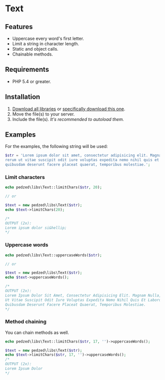 Text
====

## Features
- Uppercase every word's first letter.
- Limit a string in character length.
- Static and object calls.
- Chainable methods.

## Requirements
- PHP 5.4 or greater.

## Installation
1. [Download all libraries](https://github.com/pedzed/libs/archive/master.zip) 
   or [specifically download this one](https://raw.githubusercontent.com/pedzed/libs/master/src/pedzed/libs/Text.php).
2. Move the file(s) to your server.
3. Include the file(s). *It's recommended to autoload them.*

## Examples
For the examples, the following string will be used:
```php
$str = 'Lorem ipsum dolor sit amet, consectetur adipisicing elit. Magnam nulla, 
rerum ut vitae suscipit odit iure voluptas expedita nemo nihil quis et laborum 
quibusdam deserunt facere placeat quaerat, temporibus molestiae.';
```

### Limit characters
```php
echo pedzed\libs\Text::limitChars($str, 20);

// or

$text = new pedzed\libs\Text($str);
echo $text->limitChars(20);

/*
OUTPUT (2x):
Lorem ipsum dolor si&hellip;
*/
```

### Uppercase words
```php
echo pedzed\libs\Text::uppercaseWords($str);

// or

$text = new pedzed\libs\Text($str);
echo $text->uppercaseWords();

/*
OUTPUT (2x):
Lorem Ipsum Dolor Sit Amet, Consectetur Adipisicing Elit. Magnam Nulla, Rerum 
Ut Vitae Suscipit Odit Iure Voluptas Expedita Nemo Nihil Quis Et Laborum 
Quibusdam Deserunt Facere Placeat Quaerat, Temporibus Molestiae.
*/
```

### Method chaining
You can chain methods as well.
```php
echo pedzed\libs\Text::limitChars($str, 17, '')->uppercaseWords();

$text = new pedzed\libs\Text($str);
echo $text->limitChars($str, 17, '')->uppercaseWords();
/*
OUTPUT (2x):
Lorem Ipsum Dolor
*/
```
